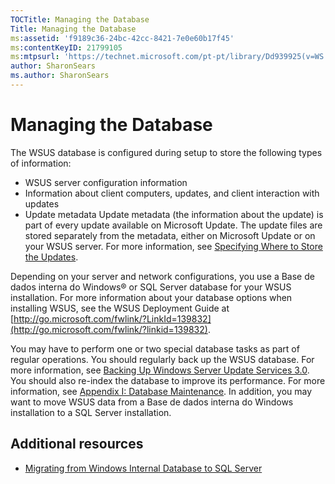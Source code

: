 ```yaml
---
TOCTitle: Managing the Database
Title: Managing the Database
ms:assetid: 'f9189c36-24bc-42cc-8421-7e0e60b17f45'
ms:contentKeyID: 21799105
ms:mtpsurl: 'https://technet.microsoft.com/pt-pt/library/Dd939925(v=WS.10)'
author: SharonSears
ms.author: SharonSears
---
```


Managing the Database
=====================

The WSUS database is configured during setup to store the following types of information:

-   WSUS server configuration information
-   Information about client computers, updates, and client interaction with updates
-   Update metadata
    Update metadata (the information about the update) is part of every update available on Microsoft Update. The update files are stored separately from the metadata, either on Microsoft Update or on your WSUS server. For more information, see [Specifying Where to Store the Updates](https://technet.microsoft.com/d91ad718-d826-48ce-8a6b-a8cd984b315a).

Depending on your server and network configurations, you use a Base de dados interna do Windows® or SQL Server database for your WSUS installation. For more information about your database options when installing WSUS, see the WSUS Deployment Guide at [http://go.microsoft.com/fwlink/?LinkId=139832](http://go.microsoft.com/fwlink/?linkid=139832).

You may have to perform one or two special database tasks as part of regular operations. You should regularly back up the WSUS database. For more information, see [Backing Up Windows Server Update Services 3.0](https://technet.microsoft.com/df778948-c8eb-4b09-8db3-94a496340713). You should also re-index the database to improve its performance. For more information, see [Appendix I: Database Maintenance](https://technet.microsoft.com/0077e395-434d-4f60-85a0-ed3091449235). In addition, you may want to move WSUS data from a Base de dados interna do Windows installation to a SQL Server installation.

Additional resources
--------------------

-   [Migrating from Windows Internal Database to SQL Server](https://technet.microsoft.com/d149b9a2-8aca-48f7-8387-bf9ee8383f73)
